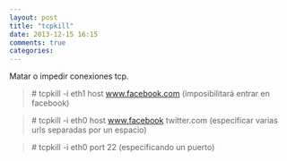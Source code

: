 ```yaml
---
layout: post
title: "tcpkill"
date: 2013-12-15 16:15
comments: true
categories: 
---
```

Matar o impedir conexiones tcp. 

>\# tcpkill -i eth1 host www.facebook.com (imposibilitará entrar en facebook) 

>\# tcpkill -i eth0 host www.facebook twitter.com (especificar varias urls separadas por un espacio)

>\# tcpkill -i eth0 port 22 (especificando un puerto)

